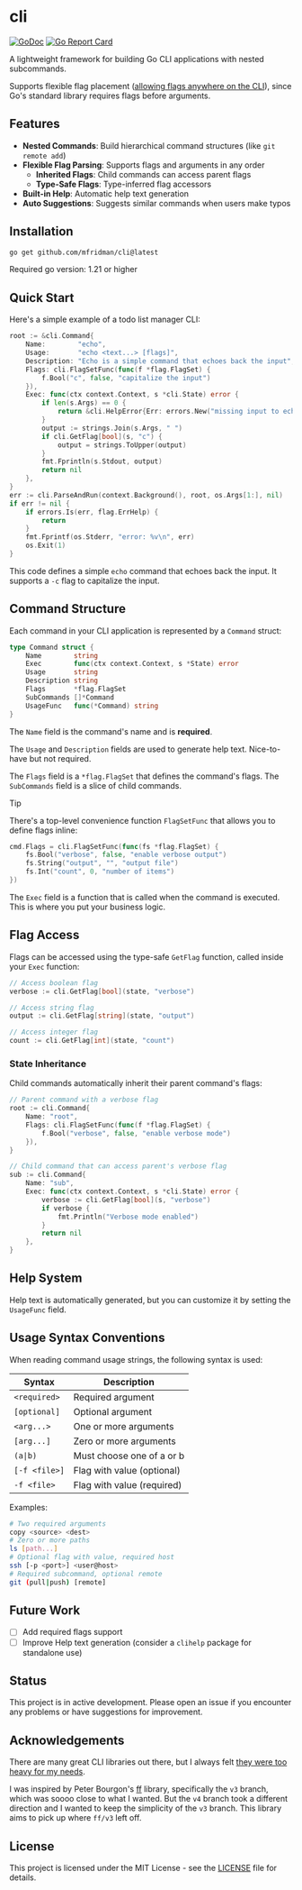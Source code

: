 # cli

[![GoDoc](https://godoc.org/github.com/mfridman/cli?status.svg)](https://godoc.org/github.com/mfridman/cli)
[![Go Report
Card](https://goreportcard.com/badge/github.com/mfridman/cli)](https://goreportcard.com/report/github.com/mfridman/cli)

A lightweight framework for building Go CLI applications with nested subcommands.

Supports flexible flag placement ([allowing flags anywhere on the
CLI](https://mfridman.com/blog/2024/allowing-flags-anywhere-on-the-cli/)), since Go's standard
library requires flags before arguments.

## Features

- **Nested Commands**: Build hierarchical command structures (like `git remote add`)
- **Flexible Flag Parsing**: Supports flags and arguments in any order
  - **Inherited Flags**: Child commands can access parent flags
  - **Type-Safe Flags**: Type-inferred flag accessors
- **Built-in Help**: Automatic help text generation
- **Auto Suggestions**: Suggests similar commands when users make typos

## Installation

```bash
go get github.com/mfridman/cli@latest
```

Required go version: 1.21 or higher

## Quick Start

Here's a simple example of a todo list manager CLI:

```go
root := &cli.Command{
	Name:        "echo",
	Usage:       "echo <text...> [flags]",
	Description: "Echo is a simple command that echoes back the input",
	Flags: cli.FlagSetFunc(func(f *flag.FlagSet) {
		f.Bool("c", false, "capitalize the input")
	}),
	Exec: func(ctx context.Context, s *cli.State) error {
		if len(s.Args) == 0 {
			return &cli.HelpError{Err: errors.New("missing input to echo")}
		}
		output := strings.Join(s.Args, " ")
		if cli.GetFlag[bool](s, "c") {
			output = strings.ToUpper(output)
		}
		fmt.Fprintln(s.Stdout, output)
		return nil
	},
}
err := cli.ParseAndRun(context.Background(), root, os.Args[1:], nil)
if err != nil {
	if errors.Is(err, flag.ErrHelp) {
		return
	}
	fmt.Fprintf(os.Stderr, "error: %v\n", err)
	os.Exit(1)
}
```

This code defines a simple `echo` command that echoes back the input. It supports a `-c` flag to
capitalize the input.

## Command Structure

Each command in your CLI application is represented by a `Command` struct:

```go
type Command struct {
	Name        string
	Exec        func(ctx context.Context, s *State) error
	Usage       string
	Description string
	Flags       *flag.FlagSet
	SubCommands []*Command
	UsageFunc   func(*Command) string
}
```

The `Name` field is the command's name and is **required**.

The `Usage` and `Description` fields are used to generate help text. Nice-to-have but not required.

The `Flags` field is a `*flag.FlagSet` that defines the command's flags. The `SubCommands` field is
a slice of child commands.

> [!TIP]
>
> There's a top-level convenience function `FlagSetFunc` that allows you to define flags inline:

```go
cmd.Flags = cli.FlagSetFunc(func(fs *flag.FlagSet) {
	fs.Bool("verbose", false, "enable verbose output")
	fs.String("output", "", "output file")
	fs.Int("count", 0, "number of items")
})
```

The `Exec` field is a function that is called when the command is executed. This is where you put
your business logic.

## Flag Access

Flags can be accessed using the type-safe `GetFlag` function, called inside your `Exec` function:

```go
// Access boolean flag
verbose := cli.GetFlag[bool](state, "verbose")

// Access string flag
output := cli.GetFlag[string](state, "output")

// Access integer flag
count := cli.GetFlag[int](state, "count")
```

### State Inheritance

Child commands automatically inherit their parent command's flags:

```go
// Parent command with a verbose flag
root := cli.Command{
	Name: "root",
	Flags: cli.FlagSetFunc(func(f *flag.FlagSet) {
		f.Bool("verbose", false, "enable verbose mode")
	}),
}

// Child command that can access parent's verbose flag
sub := cli.Command{
	Name: "sub",
	Exec: func(ctx context.Context, s *cli.State) error {
		verbose := cli.GetFlag[bool](s, "verbose")
		if verbose {
			fmt.Println("Verbose mode enabled")
		}
		return nil
	},
}
```

## Help System

Help text is automatically generated, but you can customize it by setting the `UsageFunc` field.

## Usage Syntax Conventions

When reading command usage strings, the following syntax is used:

| Syntax        | Description                |
| ------------- | -------------------------- |
| `<required>`  | Required argument          |
| `[optional]`  | Optional argument          |
| `<arg...>`    | One or more arguments      |
| `[arg...]`    | Zero or more arguments     |
| `(a\|b)`      | Must choose one of a or b  |
| `[-f <file>]` | Flag with value (optional) |
| `-f <file>`   | Flag with value (required) |

Examples:

```bash
# Two required arguments
copy <source> <dest>
# Zero or more paths
ls [path...]
# Optional flag with value, required host
ssh [-p <port>] <user@host>
# Required subcommand, optional remote
git (pull|push) [remote]
```

## Future Work

- [ ] Add required flags support
- [ ] Improve Help text generation (consider a `clihelp` package for standalone use)

## Status

This project is in active development. Please open an issue if you encounter any problems or have
suggestions for improvement.

## Acknowledgements

There are many great CLI libraries out there, but I always felt [they were too heavy for my
needs](https://mfridman.com/blog/2021/a-simpler-building-block-for-go-clis/).

I was inspired by Peter Bourgon's [ff](https://github.com/peterbourgon/ff) library, specifically the
`v3` branch, which was soooo close to what I wanted. But the `v4` branch took a different direction
and I wanted to keep the simplicity of the `v3` branch. This library aims to pick up where `ff/v3`
left off.

## License

This project is licensed under the MIT License - see the [LICENSE](LICENSE) file for details.
